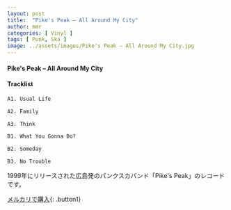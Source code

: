 ```yaml
---
layout: post
title:  "Pike's Peak – All Around My City"
author: mmr
categories: [ Vinyl ]
tags: [ Punk, Ska ]
image: ../assets/images/Pike's Peak – All Around My City.jpg
---
```


#### Pike's Peak – All Around My City

#### Tracklist
```md
A1. Usual Life

A2. Family

A3. Think

B1. What You Gonna Do?

B2. Someday

B3. No Trouble
```

1999年にリリースされた広島発のパンクスカバンド「Pike's Peak」のレコードです。

[メルカリで購入](https://jp.mercari.com/item/m74610746743){: .button1}

